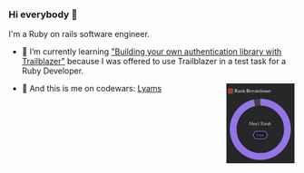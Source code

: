 ### Hi everybody 👋

I'm a Ruby on rails software engineer.

- 🌱 I’m currently learning ["Building your own authentication library with Trailblazer"](https://leanpub.com/buildalib) because I was offered to use Trailblazer in a test task for a Ruby Developer.

- 🔭 And this is me on codewars: [Lyams](https://www.codewars.com/users/Lyams) <img src="public/codewars.png" alt="Codewars Profile of Lyams" width="25%" align="right"/>

<!--
**Lyams/Lyams** is a ✨ _special_ ✨ repository because its `README.md` (this file) appears on your GitHub profile.

Here are some ideas to get you started:

- 🔭 I’m currently working on ...
- 🌱 I’m currently learning ...
- 👯 I’m looking to collaborate on ...
- 🤔 I’m looking for help with ...
- 💬 Ask me about ...
- 📫 How to reach me: ...
- 😄 Pronouns: ...
- ⚡ Fun fact: ...
-->
